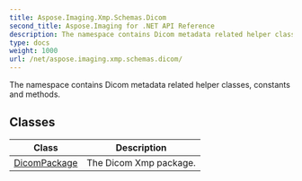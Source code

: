 ```yaml
---
title: Aspose.Imaging.Xmp.Schemas.Dicom
second_title: Aspose.Imaging for .NET API Reference
description: The namespace contains Dicom metadata related helper classes constants and methods
type: docs
weight: 1000
url: /net/aspose.imaging.xmp.schemas.dicom/
---
```

The namespace contains Dicom metadata related helper classes, constants and methods.

## Classes

| Class | Description |
| --- | --- |
| [DicomPackage](./dicompackage/) | The Dicom Xmp package. |


